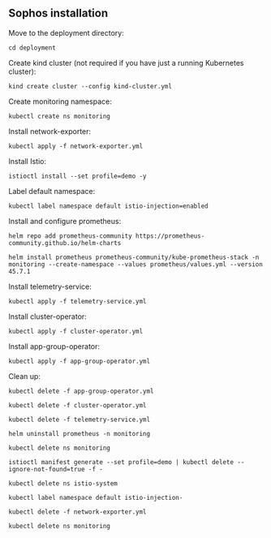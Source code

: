 ## Sophos installation


Move to the deployment directory:

```
cd deployment
```

Create kind cluster (not required if you have just a running Kubernetes cluster):

```
kind create cluster --config kind-cluster.yml
```

Create monitoring namespace:

```
kubectl create ns monitoring
```

Install network-exporter:

```
kubectl apply -f network-exporter.yml
```

Install Istio:

```
istioctl install --set profile=demo -y
```

Label default namespace:

```
kubectl label namespace default istio-injection=enabled
```

Install and configure prometheus:

```
helm repo add prometheus-community https://prometheus-community.github.io/helm-charts

helm install prometheus prometheus-community/kube-prometheus-stack -n monitoring --create-namespace --values prometheus/values.yml --version 45.7.1 
```

Install telemetry-service:

```
kubectl apply -f telemetry-service.yml
```

Install cluster-operator:

```
kubectl apply -f cluster-operator.yml
```

Install app-group-operator:

```
kubectl apply -f app-group-operator.yml
```

Clean up:

```
kubectl delete -f app-group-operator.yml

kubectl delete -f cluster-operator.yml

kubectl delete -f telemetry-service.yml

helm uninstall prometheus -n monitoring

kubectl delete ns monitoring

istioctl manifest generate --set profile=demo | kubectl delete --ignore-not-found=true -f -

kubectl delete ns istio-system

kubectl label namespace default istio-injection-

kubectl delete -f network-exporter.yml

kubectl delete ns monitoring
```